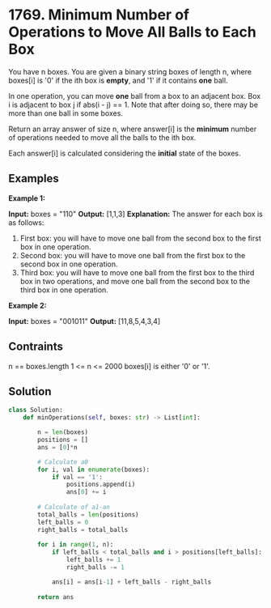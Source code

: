 # 1769. Minimum Number of Operations to Move All Balls to Each Box

You have n boxes. You are given a binary string boxes of length n, where boxes[i] is '0' if the ith box is **empty**, and '1' if it contains **one** ball.

In one operation, you can move **one** ball from a box to an adjacent box. Box i is adjacent to box j if abs(i - j) == 1. Note that after doing so, there may be more than one ball in some boxes.

Return an array answer of size n, where answer[i] is the **minimum** number of operations needed to move all the balls to the ith box.

Each answer[i] is calculated considering the **initial** state of the boxes.

## Examples

**Example 1:**

**Input:** boxes = "110"
**Output:** [1,1,3]
**Explanation:** The answer for each box is as follows:
1) First box: you will have to move one ball from the second box to the first box in one operation.
2) Second box: you will have to move one ball from the first box to the second box in one operation.
3) Third box: you will have to move one ball from the first box to the third box in two operations, and move one ball from the second box to the third box in one operation.

**Example 2:**

**Input:** boxes = "001011"
**Output:** [11,8,5,4,3,4]

## Contraints

n == boxes.length
1 <= n <= 2000
boxes[i] is either '0' or '1'.

## Solution

```python
class Solution:
    def minOperations(self, boxes: str) -> List[int]:

        n = len(boxes)
        positions = []
        ans = [0]*n

        # Calculate a0
        for i, val in enumerate(boxes):
            if val == '1':
                positions.append(i)
                ans[0] += i
        
        # Calculate of a1-an
        total_balls = len(positions)
        left_balls = 0
        right_balls = total_balls
        
        for i in range(1, n):
            if left_balls < total_balls and i > positions[left_balls]:
                left_balls += 1
                right_balls -= 1

            ans[i] = ans[i-1] + left_balls - right_balls
        
        return ans
```